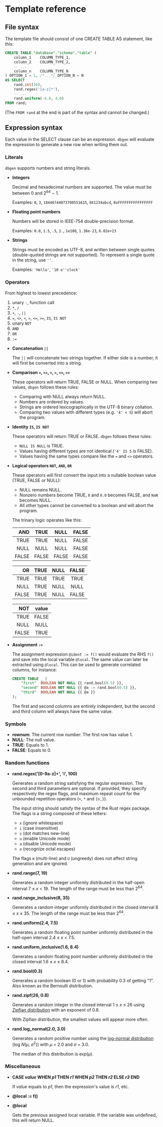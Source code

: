 Template reference
==================

File syntax
-----------

The template file should consist of one CREATE TABLE AS statement, like this:

```sql
CREATE TABLE "database"."schema"."table" (
    column_1    COLUMN_TYPE_1,
    column_2    COLUMN_TYPE_2,
    -- ...
    column_n    COLUMN_TYPE_N
) OPTION_1 = 1, /*...*/ OPTION_N = N
AS SELECT
    rand.int(16),
    rand.regex('[a-z]*'),
    -- ...
    rand.uniform(-4.0, 4.0)
FROM rand;
```

(The `FROM rand` at the end is part of the syntax and cannot be changed.)

Expression syntax
-----------------

Each value in the SELECT clause can be an expression. `dbgen` will evaluate the expression to
generate a new row when writing them out.

### Literals

`dbgen` supports numbers and string literals.

* **Integers**

    Decimal and hexadecimal numbers are supported. The value must be between 0 and
    2<sup>64</sup> − 1.

    Examples: `0`, `3`, `18446744073709551615`, `0X1234abcd`, `0xFFFFFFFFFFFFFFFF`

* **Floating point numbers**

    Numbers will be stored in IEEE-754 double-precision format.

    Examples: `0.0`, `1.5`, `.5`, `2.`, `1e100`, `1.38e-23`, `6.02e+23`

* **Strings**

    Strings must be encoded as UTF-8, and written between single quotes (double-quoted strings are
    *not* supported). To represent a single quote in the string, use `''`.

    Examples: `'Hello'`, `'10 o''clock'`

### Operators

From highest to lowest precedence:

1. unary `-`, function call
2. `*`, `/`
3. `+`, `-`, `||`
4. `=`, `<>`, `<`, `>`, `<=`, `>=`, `IS`, `IS NOT`
5. unary `NOT`
6. `AND`
7. `OR`
8. `:=`

* **Concatenation `||`**

    The `||` will concatenate two strings together. If either side is a number, it will first be
    converted into a string.

* **Comparison `=`, `<>`, `<`, `>`, `<=`, `>=`**

    These operators will return TRUE, FALSE or NULL. When comparing two values, `dbgen` follows
    these rules:

    - Comparing with NULL always return NULL.
    - Numbers are ordered by values.
    - Strings are ordered lexicographically in the UTF-8 binary collation.
    - Comparing two values with different types (e.g. `'4' < 5`) will abort the program.

* **Identity `IS`, `IS NOT`**

    These operators will return TRUE or FALSE. `dbgen` follows these rules:

    - `NULL IS NULL` is TRUE.
    - Values having different types are not identical (`'4' IS 5` is FALSE).
    - Values having the same types compare like the `=` and `<>` operators.

* **Logical operators `NOT`, `AND`, `OR`**

    These operators will first convert the input into a nullable boolean value
    (TRUE, FALSE or NULL):

    - NULL remains NULL.
    - Nonzero numbers become TRUE, `0` and `0.0` becomes FALSE, and `NaN` becomes NULL.
    - All other types cannot be converted to a boolean and will abort the program.

    The trinary logic operates like this:

    |   AND |  TRUE |  NULL | FALSE |
    |------:|:-----:|:-----:|:-----:|
    |  TRUE |  TRUE |  NULL | FALSE |
    |  NULL |  NULL |  NULL | FALSE |
    | FALSE | FALSE | FALSE | FALSE |

    |    OR |  TRUE |  NULL | FALSE |
    |------:|:-----:|:-----:|:-----:|
    |  TRUE |  TRUE |  TRUE |  TRUE |
    |  NULL |  TRUE |  NULL |  NULL |
    | FALSE |  TRUE |  NULL | FALSE |

    |   NOT | value |
    |------:|:-----:|
    |  TRUE | FALSE |
    |  NULL |  NULL |
    | FALSE |  TRUE |

* **Assignment `:=`**

    The assignment expression `@ident := f()` would evaluate the RHS `f()` and save into the local
    variable `@local`. The same value can later be extracted using `@local`. This can be used to
    generate correlated columns, for instance:

    ```sql
    CREATE TABLE _ (
        "first"  BOOLEAN NOT NULL {{ rand.bool(0.5) }},
        "second" BOOLEAN NOT NULL {{ @a := rand.bool(0.5) }},
        "third"  BOOLEAN NOT NULL {{ @a }}
    );
    ```

    The first and second columns are entirely independent, but the second and third column will
    always have the same value.

### Symbols

* **rownum**: The current row number. The first row has value 1.
* **NULL**: The null value.
* **TRUE**: Equals to 1.
* **FALSE**: Equals to 0.

### Random functions

* **rand.regex('[0-9a-z]+', 'i', 100)**

    Generates a random string satisfying the regular expression. The second and third parameters are
    optional. If provided, they specify respectively the regex flags, and maximum repeat count for
    the unbounded repetition operators (`+`, `*` and `{n,}`).

    The input string should satisfy the syntax of the Rust regex package. The flags is a string
    composed of these letters:

    * `x` (ignore whitespace)
    * `i` (case insensitive)
    * `s` (dot matches new-line)
    * `u` (enable Unicode mode)
    * `a` (disable Unicode mode)
    * `o` (recognize octal escapes)

    The flags `m` (multi-line) and `U` (ungreedy) does not affect string generation and are ignored.

* **rand.range(7, 19)**

    Generates a random integer uniformly distributed in the half-open interval 7 ≤ *x* < 19.
    The length of the range must be less than 2<sup>64</sup>.

* **rand.range_inclusive(8, 35)**

    Generates a random integer uniformly distributed in the closed interval 8 ≤ *x* ≤ 35.
    The length of the range must be less than 2<sup>64</sup>.

* **rand.uniform(2.4, 7.5)**

    Generates a random floating point number uniformly distributed in the half-open interval
    2.4 ≤ *x* < 7.5.

* **rand.uniform_inclusive(1.6, 8.4)**

    Generates a random floating point number uniformly distributed in the closed interval
    1.6 ≤ *x* ≤ 8.4.

* **rand.bool(0.3)**

    Generates a random boolean (0 or 1) with probability 0.3 of getting "1". Also known as the
    Bernoulli distribution.

* **rand.zipf(26, 0.8)**

    Generates a random integer in the closed interval 1 ≤ *x* ≤ 26 using [Zipfian distribution]
    with an exponent of 0.8.

    With Zipfian distribution, the smallest values will appear more often.

    [Zipfian distribution]: https://en.wikipedia.org/wiki/Zipf's_law

* **rand.log_normal(2.0, 3.0)**

    Generates a random positive number using the [log-normal distribution]
    (log *N*(*µ*, *σ*<sup>2</sup>)) with *μ* = 2.0 and *σ* = 3.0.

    The median of this distribution is exp(*µ*).

    [log-normal distribution]: https://en.wikipedia.org/wiki/Log-normal_distribution

### Miscellaneous

* **CASE *value* WHEN *p1* THEN *r1* WHEN *p2* THEN *r2* ELSE *r3* END**

    If *value* equals to *p1*, then the expression's value is *r1*, etc.

* **@local := f()**

* **@local**

    Gets the previous assigned local variable. If the variable was undefined, this will return NULL.
